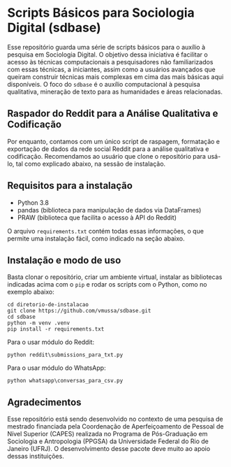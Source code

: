 # Scripts Básicos para Sociologia Digital (sdbase)
Esse repositório guarda uma série de scripts básicos para o auxílio à pesquisa em Sociologia Digital. O objetivo dessa iniciativa é facilitar o acesso às técnicas computacionais a pesquisadores não familiarizados com essas técnicas, a iniciantes, assim como a usuários avançados que queiram construir técnicas mais complexas em cima das mais básicas aqui disponíveis. O foco do `sdbase` é o auxílio computacional à pesquisa qualitativa, mineração de texto para as humanidades e áreas relacionadas.

## Raspador do Reddit para a Análise Qualitativa e Codificação
Por enquanto, contamos com um único script de raspagem, formatação e exportação de dados da rede social Reddit para a análise qualitativa e codificação. Recomendamos ao usuário que clone o repositório para usá-lo, tal como explicado abaixo, na sessão de instalação.

## Requisitos para a instalação
* Python 3.8
* pandas (biblioteca para manipulação de dados via DataFrames)
* PRAW (biblioteca que facilita o acesso à API do Reddit)

O arquivo `requirements.txt` contém todas essas informações, o que permite uma instalação fácil, como indicado na seção abaixo. 

## Instalação e modo de uso
Basta clonar o repositório, criar um ambiente virtual, instalar as bibliotecas indicadas acima com o `pip` e rodar os scripts com o Python, como no exemplo abaixo:
```
cd diretorio-de-instalacao 
git clone https://github.com/vmussa/sdbase.git
cd sdbase
python -m venv .venv
pip install -r requirements.txt
```
Para o usar módulo do Reddit:
```
python reddit\submissions_para_txt.py
```
Para o usar módulo do WhatsApp:
```
python whatsapp\conversas_para_csv.py
```

## Agradecimentos
Esse repositório está sendo desenvolvido no contexto de uma pesquisa de mestrado financiada pela Coordenação de Aperfeiçoamento de Pessoal de Nível Superior (CAPES) realizada no Programa de Pós-Graduação em Sociologia e Antropologia (PPGSA) da Universidade Federal do Rio de Janeiro (UFRJ). O desenvolvimento desse pacote deve muito ao apoio dessas instituições.
